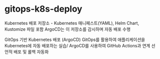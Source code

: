 # gitops-k8s-deploy
Kubernetes 배포 저장소 - Kubernetes 매니페스트(YAML), Helm Chart, Kustomize 파일 포함 ArgoCD는 이 저장소를 감시하며 자동 배포 수행

GitOps 기반 Kubernetes 배포 (ArgoCD) GitOps를 활용하여 애플리케이션을 Kubernetes에 자동 배포하는 실습/ ArgoCD를 사용하여 GitHub Actions과 연계 선언적 배포 및 롤백 자동화
